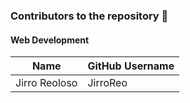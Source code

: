 ### Contributors to the repository 🥳

#### Web Development

| Name                   | GitHub Username                                                             |
|------------------------|-----------------------------------------------------------------------------|
| Jirro Reoloso          | JirroReo                                                                    |

